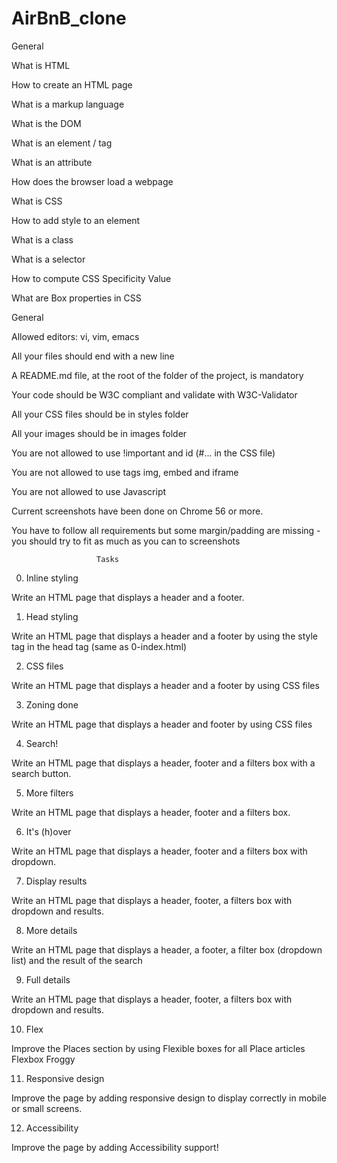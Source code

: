 # AirBnB_clone

General

What is HTML

How to create an HTML page

What is a markup language

What is the DOM

What is an element / tag

What is an attribute

How does the browser load a webpage

What is CSS

How to add style to an element

What is a class

What is a selector

How to compute CSS Specificity Value

What are Box properties in CSS

General

Allowed editors: vi, vim, emacs

All your files should end with a new line

A README.md file, at the root of the folder of the project, is mandatory

Your code should be W3C compliant and validate with W3C-Validator

All your CSS files should be in styles folder

All your images should be in images folder

You are not allowed to use !important and id (#... in the CSS file)

You are not allowed to use tags img, embed and iframe

You are not allowed to use Javascript

Current screenshots have been done on Chrome 56 or more.

You have to follow all requirements but some margin/padding are missing - you should try to fit as much as you can to screenshots

                       Tasks
0. Inline styling

Write an HTML page that displays a header and a footer.

1. Head styling

Write an HTML page that displays a header and a footer by using the style tag in the head tag (same as 0-index.html)

2. CSS files

Write an HTML page that displays a header and a footer by using CSS files

3. Zoning done

Write an HTML page that displays a header and footer by using CSS files

4. Search!

Write an HTML page that displays a header, footer and a filters box with a search button.

5. More filters

Write an HTML page that displays a header, footer and a filters box.

6. It's (h)over

Write an HTML page that displays a header, footer and a filters box with dropdown.

7. Display results

Write an HTML page that displays a header, footer, a filters box with dropdown and results.

8. More details

Write an HTML page that displays a header, a footer, a filter box (dropdown list) and the result of the search

9. Full details

Write an HTML page that displays a header, footer, a filters box with dropdown and results.

10. Flex

Improve the Places section by using Flexible boxes for all Place articles
Flexbox Froggy

11. Responsive design

Improve the page by adding responsive design to display correctly in mobile or small screens.

12. Accessibility

Improve the page by adding Accessibility support!

